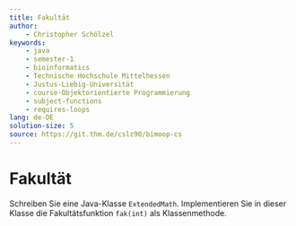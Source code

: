 ```yaml
---
title: Fakultät
author:
    - Christopher Schölzel
keywords:
    - java
    - semester-1
    - bioinformatics
    - Technische Hochschule Mittelhessen
    - Justus-Liebig-Universität
    - course-Objektorientierte Programmierung
    - subject-functions
    - requires-loops
lang: de-DE
solution-size: 5
source: https://git.thm.de/cslz90/bimoop-cs
---
```


# Fakultät

Schreiben Sie eine Java-Klasse `ExtendedMath`.
Implementieren Sie in dieser Klasse die Fakultätsfunktion `fak(int)` als Klassenmethode.